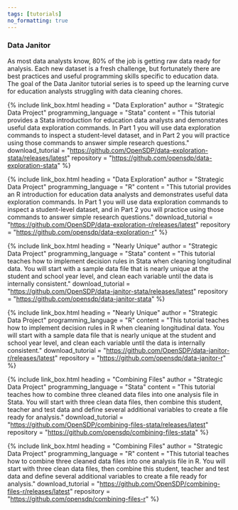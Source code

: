 ```yaml
---
tags: [tutorials]
no_formatting: true
---
```


### Data Janitor
As most data analysts know, 80% of the job is getting raw data ready for analysis. Each new dataset is a fresh challenge, but fortunately there are best practices and useful programming skills specific to education data. The goal of the Data Janitor tutorial series is to speed up the learning curve for education analysts struggling with data cleaning chores.

{% include link_box.html
  heading = "Data Exploration"
  author = "Strategic Data Project"
  programming_language = "Stata"
  content = "This tutorial provides a Stata introduction for education data analysts and demonstrates useful data exploration commands. In Part 1 you will use data exploration commands to inspect a student-level dataset, and in Part 2 you will practice using those commands to answer simple research questions."
  download_tutorial = "https://github.com/OpenSDP/data-exploration-stata/releases/latest"
  repository = "https://github.com/opensdp/data-exploration-stata"
  %}

{% include link_box.html
  heading = "Data Exploration"
  author = "Strategic Data Project"
  programming_language = "R"
  content =  "This tutorial provides an R introduction for education data analysts and demonstrates useful data exploration commands. In Part 1 you will use data exploration commands to inspect a student-level dataset, and in Part 2 you will practice using those commands to answer simple research questions."
  download_tutorial = "https://github.com/OpenSDP/data-exploration-r/releases/latest"
  repository = "https://github.com/opensdp/data-exploration-r"
  %}

{% include link_box.html
  heading = "Nearly Unique"
  author = "Strategic Data Project"
  programming_language = "Stata"
  content = "This tutorial teaches how to implement decision rules in Stata when cleaning longitudinal data. You will start with a sample data file that is nearly unique at the student and school year level, and clean each variable until the data is internally consistent."
  download_tutorial = "https://github.com/OpenSDP/data-janitor-stata/releases/latest"
  repository = "https://github.com/opensdp/data-janitor-stata"
  %}

{% include link_box.html
  heading = "Nearly Unique"
  author = "Strategic Data Project"
  programming_language = "R"
  content =  "This tutorial teaches how to implement decision rules in R when cleaning longitudinal data. You will start with a sample data file that is nearly unique at the student and school year level, and clean each variable until the data is internally consistent."
  download_tutorial = "https://github.com/OpenSDP/data-janitor-r/releases/latest"
  repository = "https://github.com/opensdp/data-janitor-r"
  %}
  
{% include link_box.html
  heading = "Combining Files"
  author = "Strategic Data Project"
  programming_language = "Stata"
  content = "This tutorial teaches how to combine three cleaned data files into one analysis file in Stata. You will start with three clean data files, then combine this student, teacher and test data and define several additional variables to create a file ready for analysis."
  download_tutorial = "https://github.com/OpenSDP/combining-files-stata/releases/latest"
  repository = "https://github.com/opensdp/combining-files-stata"
  %}

{% include link_box.html
  heading = "Combining Files"
  author = "Strategic Data Project"
  programming_language = "R"
  content =  "This tutorial teaches how to combine three cleaned data files into one analysis file in R. You will start with three clean data files, then combine this student, teacher and test data and define several additional variables to create a file ready for analysis."
  download_tutorial = "https://github.com/OpenSDP/combining-files-r/releases/latest"
  repository = "https://github.com/opensdp/combining-files-r"
  %}
